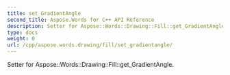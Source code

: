 ```yaml
---
title: set_GradientAngle
second_title: Aspose.Words for C++ API Reference
description: Setter for Aspose::Words::Drawing::Fill::get_GradientAngle. 
type: docs
weight: 0
url: /cpp/aspose.words.drawing/fill/set_gradientangle/
---
```


Setter for Aspose::Words::Drawing::Fill::get_GradientAngle. 


